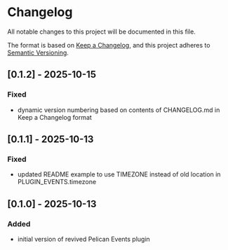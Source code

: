 # Changelog
All notable changes to this project will be documented in this file.

The format is based on [Keep a Changelog](https://keepachangelog.com/en/1.1.0/),
and this project adheres to [Semantic Versioning](https://semver.org/spec/v2.0.0.html).

## [0.1.2] - 2025-10-15
### Fixed
- dynamic version numbering based on contents of CHANGELOG.md in Keep a Changelog format

## [0.1.1] - 2025-10-13
### Fixed
- updated README example to use TIMEZONE instead of old location in PLUGIN_EVENTS.timezone

## [0.1.0] - 2025-10-13
### Added
- initial version of revived Pelican Events plugin

